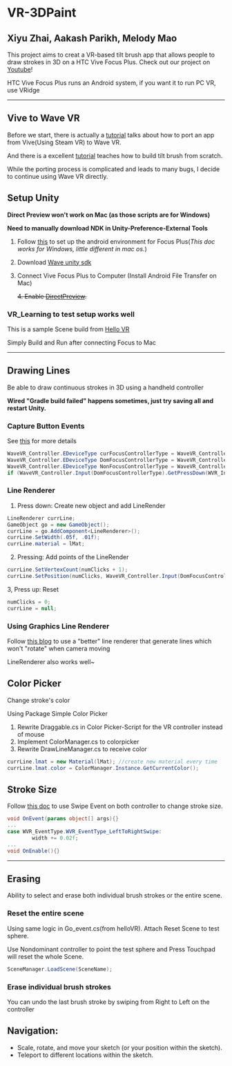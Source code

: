 # VR-3DPaint
## Xiyu Zhai, Aakash Parikh, Melody Mao
This project aims to creat a VR-based tilt brush app that allows people to draw strokes in 3D on a HTC Vive Focus Plus. Check out our project on [Youtube](https://youtu.be/oFOSZaEVhPY)!

HTC Vive Focus Plus runs an Android system, if you want it to run PC VR, use VRidge

---
## Vive to Wave VR
Before we start, there is actually a [tutorial](https://hub.vive.com/storage/app/doc/en-us/ViveToWaveVR.html#vivetowavevr) talks about how to port an app from Vive(Using Steam VR) to Wave VR.

And there is a excellent [tutorial](https://www.youtube.com/watch?v=eMJATZI0A7c) teaches how to build tilt brush from scratch.

While the porting process is complicated and leads to many bugs, I decide to continue using Wave VR directly.

## Setup Unity
**Direct Preview won't work on Mac (as those scripts are for Windows)**

**Need to manually download NDK in Unity-Preference-External Tools**
1. Follow [this](https://hub.vive.com/storage/docs/en-us/UnityPluginGettingStart.html) to set up the android environment for Focus Plus(*This doc works for Windows, little different in mac os.*)
2. Download [Wave unity sdk](https://hub.vive.com/en-US/download)
3. Connect Vive Focus Plus to Computer (Install Android File Transfer on Mac)

   ~~4. Enable [DirectPreview](https://hub.vive.com/storage/app/doc/en-US/UnityDocWaveVRDirectPreview.html).~~
### **VR_Learning to test setup works well**
This is a sample Scene build from [Hello VR](https://hub.vive.com/storage/app/doc/en-us/UnitySampleStarting.html)

Simply Build and Run after connecting Focus to Mac
***
## Drawing Lines
Be able to draw continuous strokes in 3D using a handheld controller

**Wired "Gradle build failed" happens sometimes, just try saving all and restart Unity.**

### **Capture Button Events**
See [this](https://hub.vive.com/storage/app/doc/en-us/WaveVR_Controller.html) for more details
```cs
WaveVR_Controller.EDeviceType curFocusControllerType = WaveVR_Controller.EDeviceType.Head;
WaveVR_Controller.EDeviceType DomFocusControllerType = WaveVR_Controller.EDeviceType.Dominant;
WaveVR_Controller.EDeviceType NonFocusControllerType = WaveVR_Controller.EDeviceType.NonDominant;
if (WaveVR_Controller.Input(DomFocusControllerType).GetPressDown(WVR_InputId.WVR_InputId_Alias1_Trigger)){}
```

### **Line Renderer**
1. Press down: Create new object and add LineRender
```cs
LineRenderer currLine;
GameObject go = new GameObject();
currLine = go.AddComponent<LineRenderer>();
currLine.SetWidth(.05f, .01f);
currLine.material = lMat;
```
2. Pressing: Add points of the LineRender
```cs
currLine.SetVertexCount(numClicks + 1);
currLine.SetPosition(numClicks, WaveVR_Controller.Input(DomFocusControllerType).transform.pos);
```
3, Press up: Reset
```cs
numClicks = 0;
currLine = null;
```
### **Using Graphics Line Renderer**
Follow [this blog](http://www.everyday3d.com/blog/index.php/2010/03/15/3-ways-to-draw-3d-lines-in-unity3d/) to use a "better" line renderer that generate lines which won't "rotate" when camera moving

LineRenderer also works well~
## Color Picker
Change stroke's color

Using Package Simple Color Picker
1. Rewrite Draggable.cs in Color Picker-Script for the VR controller instead of mouse
2. Implement ColorManager.cs to colorpicker
3. Rewrite DrawLineManager.cs to receive color
```cs
currLine.lmat = new Material(lMat); //create new material every time
currLine.lmat.color = ColorManager.Instance.GetCurrentColor();
```
## Stroke Size
Follow [this doc](https://hub.vive.com/storage/app/doc/en-us/WaveVR_SystemEvent.html) to use Swipe Event on both controller to change stroke size.
```cs
void OnEvent(params object[] args){}
...
case WVR_EventType.WVR_EventType_LeftToRightSwipe:
        width += 0.02f;
...
void OnEnable(){}
```
---
## Erasing
Ability to select and erase both individual brush strokes or the entire scene.
### **Reset the entire scene**
Using same logic in Go_event.cs(from helloVR). Attach Reset Scene to test sphere.

Use Nondominant controller to point the test sphere and Press Touchpad will reset the whole Scene.
```cs
SceneManager.LoadScene(SceneName);
```
### **Erase individual  brush strokes**
You can undo the last brush stroke by swiping from Right to Left on the controller
## Navigation:
* Scale, rotate, and move your sketch (or your position within the sketch).
* Teleport to different locations within the sketch.
